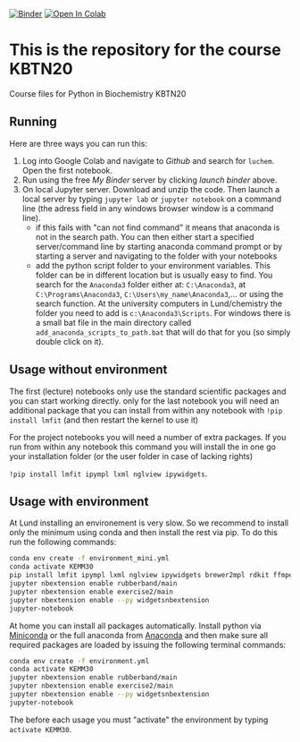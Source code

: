 [![Binder](https://mybinder.org/badge_logo.svg)](https://mybinder.org/v2/gh/luchem/KEMM30.git/master)
<a target="_blank" href="https://colab.research.google.com/github/luchem/KEMM30/blob/master/lectures/01-introduction.ipynb">
  <img src="https://colab.research.google.com/assets/colab-badge.svg" alt="Open In Colab"/>
</a>

# This is the repository for the course KBTN20

Course files for Python in Biochemistry KBTN20

## Running

Here are three ways you can run this:
1. Log into Google Colab and navigate to _Github_ and search for `luchem`. Open the first notebook.
2. Run using the free _My Binder_ server by clicking _launch binder_ above.
3. On local Jupyter server. Download and unzip the code. Then launch a local server by typing `jupyter lab` or `jupyter notebook` on a command line 
(the adress field in any windows browser window is a command line).
    - if this fails with "can not find command" it means that anaconda is not in the 
    search path. You can then either start a specified server/command line by starting 
    anaconda command prompt or by starting a server and navigating to the folder with your notebooks
    - add the python script folder to your environment variables. This folder can be 
    in different location but is usually easy to find. You search for the `Anaconda3` folder either at: 
    `C:\Anaconda3`, at `C:\Programs\Anaconda3`, `C:\Users\my_name\Anaconda3`,... or using the search function. 
    At the university computers in Lund/chemistry the folder you need to add is `c:\Anaconda3\Scripts`.
    For windows there is a small bat file in the main directory called `add_anaconda_scripts_to_path.bat` that 
    will do that for you (so simply double click on it).
    
## Usage without environment

The first (lecture) notebooks only use the standard scientific packages and you can start working directly. 
only for the last notebook you will need an additional package that you can install from within any notebook
with `!pip install lmfit` (and then restart the kernel to use it)

For the project notebooks you will need a number of extra packages. If you run from within any notebook this 
command you will install the in one go your installation folder (or the user folder in case of lacking rights)

`!pip install lmfit ipympl lxml nglview ipywidgets`.

## Usage with environment

At Lund installing an environement is very slow. So we recommend to install only the minimum using conda and then
install the rest via pip. To do this run the following commands:

``` bash
conda env create -f environment_mini.yml
conda activate KEMM30
pip install lmfit ipympl lxml nglview ipywidgets brewer2mpl rdkit ffmpeg nmrglue
jupyter nbextension enable rubberband/main
jupyter nbextension enable exercise2/main
jupyter nbextension enable --py widgetsnbextension
jupyter-notebook
```

At home you can install all packages automatically. Install python via [Miniconda](https://conda.io/miniconda.html) 
or the full anaconda from [Anaconda](https://www.anaconda.com/download) and 
then make sure all required packages are loaded by issuing the following terminal commands:

``` bash
conda env create -f environment.yml
conda activate KEMM30
jupyter nbextension enable rubberband/main
jupyter nbextension enable exercise2/main
jupyter nbextension enable --py widgetsnbextension
jupyter-notebook
```

The before each usage you must "activate" the environment by typing `activate KEMM30`.
